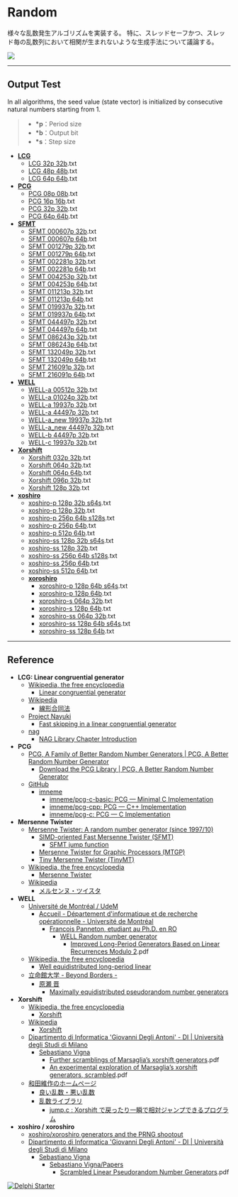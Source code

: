# Random
様々な乱数発生アルゴリズムを実装する。
特に、スレッドセーフかつ、スレッド毎の乱数列において相関が生まれないような生成手法について議論する。

![](https://github.com/LUXOPHIA/Random/raw/master/--------/_SCREENSHOT/Random.gif)

----
## Output Test
In all algorithms, the seed value (state vector) is initialized by consecutive natural numbers starting from 1.

> * **\*p**：Period size
> * **\*b**：Output bit
> * **\*s**：Step size

* [**LCG**](https://github.com/LUXOPHIA/Random/tree/master/--------/_OUTPUT/LCG)
    * [LCG 32p 32b](https://github.com/LUXOPHIA/Random/blob/master/--------/_OUTPUT/LCG/LCG%2032p%2032b.txt).txt
    * [LCG 48p 48b](https://github.com/LUXOPHIA/Random/blob/master/--------/_OUTPUT/LCG/LCG%2048p%2048b.txt).txt
    * [LCG 64p 64b](https://github.com/LUXOPHIA/Random/blob/master/--------/_OUTPUT/LCG/LCG%2064p%2064b.txt).txt
* [**PCG**](https://github.com/LUXOPHIA/Random/tree/master/--------/_OUTPUT/PCG)
    * [PCG 08p 08b](https://github.com/LUXOPHIA/Random/blob/master/--------/_OUTPUT/PCG/PCG%2008p%2008b.txt).txt
    * [PCG 16p 16b](https://github.com/LUXOPHIA/Random/blob/master/--------/_OUTPUT/PCG/PCG%2016p%2016b.txt).txt
    * [PCG 32p 32b](https://github.com/LUXOPHIA/Random/blob/master/--------/_OUTPUT/PCG/PCG%2032p%2032b.txt).txt
    * [PCG 64p 64b](https://github.com/LUXOPHIA/Random/blob/master/--------/_OUTPUT/PCG/PCG%2064p%2064b.txt).txt
* [**SFMT**](https://github.com/LUXOPHIA/Random/tree/master/--------/_OUTPUT/SFMT)
    * [SFMT 000607p 32b](https://github.com/LUXOPHIA/Random/blob/master/--------/_OUTPUT/SFMT/SFMT%20000607p%2032b.txt).txt
    * [SFMT 000607p 64b](https://github.com/LUXOPHIA/Random/blob/master/--------/_OUTPUT/SFMT/SFMT%20000607p%2064b.txt).txt
    * [SFMT 001279p 32b](https://github.com/LUXOPHIA/Random/blob/master/--------/_OUTPUT/SFMT/SFMT%20001279p%2032b.txt).txt
    * [SFMT 001279p 64b](https://github.com/LUXOPHIA/Random/blob/master/--------/_OUTPUT/SFMT/SFMT%20001279p%2064b.txt).txt
    * [SFMT 002281p 32b](https://github.com/LUXOPHIA/Random/blob/master/--------/_OUTPUT/SFMT/SFMT%20002281p%2032b.txt).txt
    * [SFMT 002281p 64b](https://github.com/LUXOPHIA/Random/blob/master/--------/_OUTPUT/SFMT/SFMT%20002281p%2064b.txt).txt
    * [SFMT 004253p 32b](https://github.com/LUXOPHIA/Random/blob/master/--------/_OUTPUT/SFMT/SFMT%20004253p%2032b.txt).txt
    * [SFMT 004253p 64b](https://github.com/LUXOPHIA/Random/blob/master/--------/_OUTPUT/SFMT/SFMT%20004253p%2064b.txt).txt
    * [SFMT 011213p 32b](https://github.com/LUXOPHIA/Random/blob/master/--------/_OUTPUT/SFMT/SFMT%20011213p%2032b.txt).txt
    * [SFMT 011213p 64b](https://github.com/LUXOPHIA/Random/blob/master/--------/_OUTPUT/SFMT/SFMT%20011213p%2064b.txt).txt
    * [SFMT 019937p 32b](https://github.com/LUXOPHIA/Random/blob/master/--------/_OUTPUT/SFMT/SFMT%20019937p%2032b.txt).txt
    * [SFMT 019937p 64b](https://github.com/LUXOPHIA/Random/blob/master/--------/_OUTPUT/SFMT/SFMT%20019937p%2064b.txt).txt
    * [SFMT 044497p 32b](https://github.com/LUXOPHIA/Random/blob/master/--------/_OUTPUT/SFMT/SFMT%20044497p%2032b.txt).txt
    * [SFMT 044497p 64b](https://github.com/LUXOPHIA/Random/blob/master/--------/_OUTPUT/SFMT/SFMT%20044497p%2064b.txt).txt
    * [SFMT 086243p 32b](https://github.com/LUXOPHIA/Random/blob/master/--------/_OUTPUT/SFMT/SFMT%20086243p%2032b.txt).txt
    * [SFMT 086243p 64b](https://github.com/LUXOPHIA/Random/blob/master/--------/_OUTPUT/SFMT/SFMT%20086243p%2064b.txt).txt
    * [SFMT 132049p 32b](https://github.com/LUXOPHIA/Random/blob/master/--------/_OUTPUT/SFMT/SFMT%20132049p%2032b.txt).txt
    * [SFMT 132049p 64b](https://github.com/LUXOPHIA/Random/blob/master/--------/_OUTPUT/SFMT/SFMT%20132049p%2064b.txt).txt
    * [SFMT 216091p 32b](https://github.com/LUXOPHIA/Random/blob/master/--------/_OUTPUT/SFMT/SFMT%20216091p%2032b.txt).txt
    * [SFMT 216091p 64b](https://github.com/LUXOPHIA/Random/blob/master/--------/_OUTPUT/SFMT/SFMT%20216091p%2064b.txt).txt
* [**WELL**](https://github.com/LUXOPHIA/Random/tree/master/--------/_OUTPUT/WELL)
    * [WELL-a 00512p 32b](https://github.com/LUXOPHIA/Random/blob/master/--------/_OUTPUT/WELL/WELL-a%2000512p%2032b.txt).txt
    * [WELL-a 01024p 32b](https://github.com/LUXOPHIA/Random/blob/master/--------/_OUTPUT/WELL/WELL-a%2001024p%2032b.txt).txt
    * [WELL-a 19937p 32b](https://github.com/LUXOPHIA/Random/blob/master/--------/_OUTPUT/WELL/WELL-a%2019937p%2032b.txt).txt
    * [WELL-a 44497p 32b](https://github.com/LUXOPHIA/Random/blob/master/--------/_OUTPUT/WELL/WELL-a%2044497p%2032b.txt).txt
    * [WELL-a_new 19937p 32b](https://github.com/LUXOPHIA/Random/blob/master/--------/_OUTPUT/WELL/WELL-a_new%2019937p%2032b.txt).txt
    * [WELL-a_new 44497p 32b](https://github.com/LUXOPHIA/Random/blob/master/--------/_OUTPUT/WELL/WELL-a_new%2044497p%2032b.txt).txt
    * [WELL-b 44497p 32b](https://github.com/LUXOPHIA/Random/blob/master/--------/_OUTPUT/WELL/WELL-b%2044497p%2032b.txt).txt
    * [WELL-c 19937p 32b](https://github.com/LUXOPHIA/Random/blob/master/--------/_OUTPUT/WELL/WELL-c%2019937p%2032b.txt).txt
* [**Xorshift**](https://github.com/LUXOPHIA/Random/tree/master/--------/_OUTPUT/Xorshift)
    * [Xorshift 032p 32b](https://github.com/LUXOPHIA/Random/blob/master/--------/_OUTPUT/Xorshift/Xorshift%20032p%2032b.txt).txt
    * [Xorshift 064p 32b](https://github.com/LUXOPHIA/Random/blob/master/--------/_OUTPUT/Xorshift/Xorshift%20064p%2032b.txt).txt
    * [Xorshift 064p 64b](https://github.com/LUXOPHIA/Random/blob/master/--------/_OUTPUT/Xorshift/Xorshift%20064p%2064b.txt).txt
    * [Xorshift 096p 32b](https://github.com/LUXOPHIA/Random/blob/master/--------/_OUTPUT/Xorshift/Xorshift%20096p%2032b.txt).txt
    * [Xorshift 128p 32b](https://github.com/LUXOPHIA/Random/blob/master/--------/_OUTPUT/Xorshift/Xorshift%20128p%2032b.txt).txt
* [**xoshiro**](https://github.com/LUXOPHIA/Random/tree/master/--------/_OUTPUT/xoshiro)
    * [xoshiro-p 128p 32b s64s](https://github.com/LUXOPHIA/Random/blob/master/--------/_OUTPUT/xoshiro/xoshiro-p%20128p%2032b%20s64s.txt).txt
    * [xoshiro-p 128p 32b](https://github.com/LUXOPHIA/Random/blob/master/--------/_OUTPUT/xoshiro/xoshiro-p%20128p%2032b.txt).txt
    * [xoshiro-p 256p 64b s128s](https://github.com/LUXOPHIA/Random/blob/master/--------/_OUTPUT/xoshiro/xoshiro-p%20256p%2064b%20s128s.txt).txt
    * [xoshiro-p 256p 64b](https://github.com/LUXOPHIA/Random/blob/master/--------/_OUTPUT/xoshiro/xoshiro-p%20256p%2064b.txt).txt
    * [xoshiro-p 512p 64b](https://github.com/LUXOPHIA/Random/blob/master/--------/_OUTPUT/xoshiro/xoshiro-p%20512p%2064b.txt).txt
    * [xoshiro-ss 128p 32b s64s](https://github.com/LUXOPHIA/Random/blob/master/--------/_OUTPUT/xoshiro/xoshiro-ss%20128p%2032b%20s64s.txt).txt
    * [xoshiro-ss 128p 32b](https://github.com/LUXOPHIA/Random/blob/master/--------/_OUTPUT/xoshiro/xoshiro-ss%20128p%2032b.txt).txt
    * [xoshiro-ss 256p 64b s128s](https://github.com/LUXOPHIA/Random/blob/master/--------/_OUTPUT/xoshiro/xoshiro-ss%20256p%2064b%20s128s.txt).txt
    * [xoshiro-ss 256p 64b](https://github.com/LUXOPHIA/Random/blob/master/--------/_OUTPUT/xoshiro/xoshiro-ss%20256p%2064b.txt).txt
    * [xoshiro-ss 512p 64b](https://github.com/LUXOPHIA/Random/blob/master/--------/_OUTPUT/xoshiro/xoshiro-ss%20512p%2064b.txt).txt
    * [**xoroshiro**](https://github.com/LUXOPHIA/Random/tree/master/--------/_OUTPUT/xoshiro/xoroshiro)
        * [xoroshiro-p 128p 64b s64s](https://github.com/LUXOPHIA/Random/blob/master/--------/_OUTPUT/xoshiro/xoroshiro/xoroshiro-p%20128p%2064b%20s64s.txt).txt
        * [xoroshiro-p 128p 64b](https://github.com/LUXOPHIA/Random/blob/master/--------/_OUTPUT/xoshiro/xoroshiro/xoroshiro-p%20128p%2064b.txt).txt
        * [xoroshiro-s 064p 32b](https://github.com/LUXOPHIA/Random/blob/master/--------/_OUTPUT/xoshiro/xoroshiro/xoroshiro-s%20064p%2032b.txt).txt
        * [xoroshiro-s 128p 64b](https://github.com/LUXOPHIA/Random/blob/master/--------/_OUTPUT/xoshiro/xoroshiro/xoroshiro-s%20128p%2064b.txt).txt
        * [xoroshiro-ss 064p 32b](https://github.com/LUXOPHIA/Random/blob/master/--------/_OUTPUT/xoshiro/xoroshiro/xoroshiro-ss%20064p%2032b.txt).txt
        * [xoroshiro-ss 128p 64b s64s](https://github.com/LUXOPHIA/Random/blob/master/--------/_OUTPUT/xoshiro/xoroshiro/xoroshiro-ss%20128p%2064b%20s64s.txt).txt
        * [xoroshiro-ss 128p 64b](https://github.com/LUXOPHIA/Random/blob/master/--------/_OUTPUT/xoshiro/xoroshiro/xoroshiro-ss%20128p%2064b.txt).txt

----
## Reference

* **LCG: Linear congruential generator**
    * [Wikipedia, the free encyclopedia](https://en.wikipedia.org)
        * [Linear congruential generator](https://en.wikipedia.org/wiki/Linear_congruential_generator)
    * [Wikipedia](https://ja.wikipedia.org)
        * [線形合同法](https://ja.wikipedia.org/wiki/線形合同法)
    * [Project Nayuki](https://www.nayuki.io)
        * [Fast skipping in a linear congruential generator](https://www.nayuki.io/page/fast-skipping-in-a-linear-congruential-generator)
    * [nag](https://www.nag.co.uk)
        * [NAG Library Chapter Introduction](https://www.nag.co.uk/numeric/fl/nagdoc_fl23/pdf/G05/g05intro.pdf)
* **PCG**
  * [PCG, A Family of Better Random Number Generators | PCG, A Better Random Number Generator](http://www.pcg-random.org)
      * [Download the PCG Library | PCG, A Better Random Number Generator](http://www.pcg-random.org/download.html)
  * [GitHub](https://github.com)
      * [imneme](https://github.com/imneme)
          * [imneme/pcg-c-basic: PCG — Minimal C Implementation](https://github.com/imneme/pcg-c-basic)
          * [imneme/pcg-cpp: PCG — C++ Implementation](https://github.com/imneme/pcg-cpp)
          * [imneme/pcg-c: PCG — C Implementation](https://github.com/imneme/pcg-c)
* **Mersenne Twister**
    * [Mersenne Twister: A random number generator (since 1997/10)](http://www.math.sci.hiroshima-u.ac.jp/~m-mat/MT/mt.html)
        * [SIMD-oriented Fast Mersenne Twister (SFMT)](http://www.math.sci.hiroshima-u.ac.jp/~m-mat/MT/SFMT/index-jp.html)
            * [SFMT jump function](http://www.math.sci.hiroshima-u.ac.jp/~m-mat/MT/SFMT/JUMP/index-jp.html)
        * [Mersenne Twister for Graphic Processors (MTGP)](http://www.math.sci.hiroshima-u.ac.jp/~m-mat/MT/MTGP/index-jp.html)
        * [Tiny Mersenne Twister (TinyMT)](http://www.math.sci.hiroshima-u.ac.jp/~m-mat/MT/TINYMT/index-jp.html)
    * [Wikipedia, the free encyclopedia](https://en.wikipedia.org)
        * [Mersenne Twister](https://en.wikipedia.org/wiki/Mersenne_Twister)
    * [Wikipedia](https://ja.wikipedia.org)
        * [メルセンヌ・ツイスタ](https://ja.wikipedia.org/wiki/メルセンヌ・ツイスタ)
* **WELL**
    * [Université de Montréal / UdeM](http://www.umontreal.ca)
        * [Accueil - Département d'informatique et de recherche opérationnelle - Université de Montréal](http://diro.umontreal.ca/accueil/)
            * [Francois Panneton, etudiant au Ph.D. en RO](http://www.iro.umontreal.ca/~panneton/)
                * [WELL Random number generator](http://www.iro.umontreal.ca/~panneton/WELLRNG.html)
                    * [Improved Long-Period Generators Based on Linear Recurrences Modulo 2](http://www.iro.umontreal.ca/~lecuyer/myftp/papers/lfsr04.pdf).pdf
    * [Wikipedia, the free encyclopedia](https://en.wikipedia.org)
        * [Well equidistributed long-period linear](https://en.wikipedia.org/wiki/Well_equidistributed_long-period_linear)
    * [立命館大学 - Beyond Borders -](http://www.ritsumei.ac.jp)
        * [原瀬 晋](http://www.ritsumei.ac.jp/~harase/harase_jp.html)
            * [Maximally equidistributed pseudorandom number generators](http://www.ritsumei.ac.jp/~harase/megenerators.html)
* **Xorshift**
    * [Wikipedia, the free encyclopedia](https://en.wikipedia.org)
        * [Xorshift](https://en.wikipedia.org/wiki/Xorshift)
    * [Wikipedia](https://ja.wikipedia.org)
        * [Xorshift](https://ja.wikipedia.org/wiki/Xorshift)
    * [Dipartimento di Informatica 'Giovanni Degli Antoni' - DI | Università degli Studi di Milano](http://www.di.unimi.it/ecm/home)
        * [Sebastiano Vigna](http://vigna.di.unimi.it)
            * [Further scramblings of Marsaglia’s xorshift generators](http://vigna.di.unimi.it/ftp/papers/xorshiftplus.pdf).pdf
            * [An experimental exploration of Marsaglia’s xorshift generators, scrambled](http://vigna.di.unimi.it/ftp/papers/xorshift.pdf).pdf
    * [和田維作のホームページ](http://www001.upp.so-net.ne.jp/isaku/)
        * [良い乱数・悪い乱数](http://www001.upp.so-net.ne.jp/isaku/rand.html)
        * [乱数ライブラリ](http://www001.upp.so-net.ne.jp/isaku/rand2.html)
            * [jump.c : Xorshift で戻ったり一瞬で相対ジャンプできるプログラム](http://www001.upp.so-net.ne.jp/isaku/jump.c.html)
* **xoshiro / xoroshiro**
    * [xoshiro/xoroshiro generators and the PRNG shootout](http://xoshiro.di.unimi.it)
    * [Dipartimento di Informatica 'Giovanni Degli Antoni' - DI | Università degli Studi di Milano](http://www.di.unimi.it/ecm/home)
        * [Sebastiano Vigna](http://vigna.di.unimi.it)
            * [Sebastiano Vigna/Papers](http://vigna.di.unimi.it/papers.php)
                * [Scrambled Linear Pseudorandom Number Generators](http://vigna.di.unimi.it/ftp/papers/ScrambledLinear.pdf).pdf

[![Delphi Starter](http://img.en25.com/EloquaImages/clients/Embarcadero/%7B063f1eec-64a6-4c19-840f-9b59d407c914%7D_dx-starter-bn159.png)](https://www.embarcadero.com/jp/products/delphi/starter)
